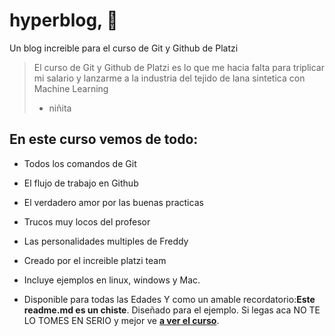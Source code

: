 # hyperblog, 💚
Un blog increible para el curso de Git y Github de Platzi
> El curso de Git y Github de Platzi es lo que me hacia falta para triplicar mi salario y lanzarme a la industria del tejido de lana sintetica con Machine Learning
> - niñita

##  **En este curso vemos de todo:**

- Todos los comandos de Git
- El flujo de trabajo en Github
- El verdadero amor por las buenas practicas
- Trucos muy locos del profesor
- Las personalidades multiples de Freddy
- Creado por el increible platzi team

- Incluye ejemplos en linux, windows y Mac.
- Disponible para todas las Edades
Y como un amable recordatorio:**Este readme.md es un chiste**.  Diseñado para el ejemplo.  Si legas aca NO TE LO TOMES EN SERIO y mejor ve [**a ver el curso**](http://platzi.com/cursos/git-github/ "a ver el curso").

